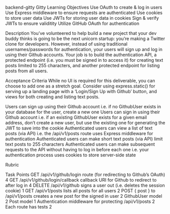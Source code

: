 backend-gitty
Gitty
Learning Objectives
Use OAuth to create & log in users
Use Express middleware to ensure requests are authenticated
Use cookies to store user data
Use JWTs for storing user data in cookies
Sign & verify JWTs to ensure validitity
Utilize GitHub OAuth for authentication

Description
You’ve volunteered to help build a new project that your dev buddy thinks is going to be the next unicorn startup: you’re making a Twitter clone for developers. However, instead of using traditional usernames/passwords for authentication, your users will sign up and log in using their Github accounts. Your job is to build the authentication API, a protected endpoint (i.e. you must be signed in to access it) for creating text posts limited to 255 characters, and another protected endpoint for listing posts from all users.

Acceptance Criteria
While no UI is required for this deliverable, you can choose to add one as a stretch goal. Consider using express.static() for serving up a landing page with a ‘Login/Sign Up with Github’ button, and views for both creating and listing text posts.

Users can sign up using their Github account
i.e. if no GithubUser exists in your database for the user, create a new one
Users can sign in using their Github account
i.e. if an existing GithubUser exists for a given email address, don’t create a new user, but use the existing one for generating the JWT to save into the cookie
Authenticated users can view a list of text posts (via API)
i.e. the /api/v1/posts route uses Express middleware for authentication
Authenticated users can make short text posts (via API)
limit text posts to 255 characters
Authenticated users can make subsequent requests to the API without having to log in before each one
i.e. your authentication process uses cookies to store server-side state

Rubric

Task Points
GET /api/v1/github/login route (for redirecting to Github’s OAuth) 4
GET /api/v1/github/login/callback callback URI for Github to redirect to after log in 4
DELETE /api/v1/github signs a user out (i.e. deletes the session cookie) 1
GET /api/v1/posts lists all posts for all users 2
POST { post } to /api/v1/posts creates a new post for the signed in user 2
GithubUser model 2
Post model 1
Authentication middleware for protecting /api/v1/posts 2
Each route has tests 2
